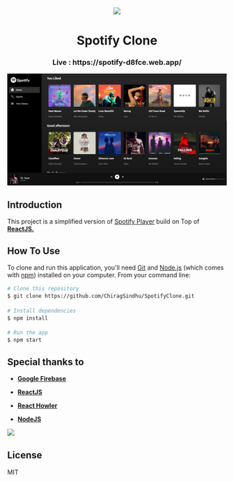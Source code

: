<h3 align="center"><img src="https://storage.googleapis.com/pr-newsroom-wp/1/2018/11/Spotify_Logo_CMYK_Green.png" width="50%"></h3>

<h1 align="center">Spotify Clone </h1>

<h3 align="center"><b> Live : https://spotify-d8fce.web.app/ </b></h3>

<a href="https://spotify-d8fce.web.app/" alt="Spotify"><img src="repository-open-graph-template.png"></a>

## Introduction
This project is a simplified version of <a href="https://open.spotify.com/" target="_blank">Spotify Player</a> build on Top of <a href="https://reactjs.org/" target="_blank"><b>ReactJS.</b></a>


## How To Use

To clone and run this application, you'll need [Git](https://git-scm.com) and [Node.js](https://nodejs.org/en/download/) (which comes with [npm](http://npmjs.com)) installed on your computer. From your command line:

```bash
# Clone this repository
$ git clone https://github.com/ChiragSindhu/SpotifyClone.git

# Install dependencies
$ npm install

# Run the app
$ npm start
```

## Special thanks to

- <a href="https://firebase.google.com/" target="_blank" ><b>Google Firebase</b></a>

- <a href="https://reactjs.org/" target="_blank"><b>ReactJS</b></a>

- <a href="https://www.npmjs.com/package/react-howler" target="_blank"><b>React Howler</b></a>

- <a href="https://nodejs.org/en/" target="_blank" ><b>NodeJS</b></a>

<a href="https://fonts.google.com" target="_blank" ><img src="https://www.gstatic.com/images/icons/material/apps/fonts/1x/catalog/v5/opengraph_color.png" width="17%"></a>

## License
MIT

